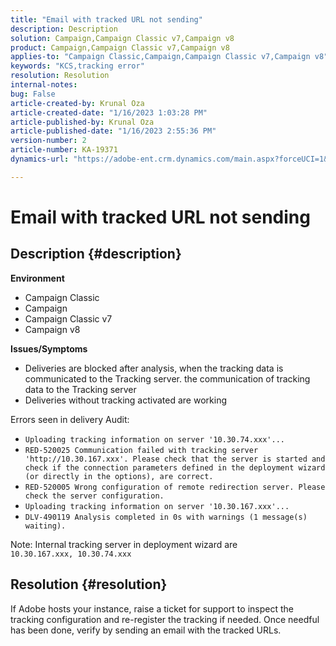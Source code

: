 ```yaml
---
title: "Email with tracked URL not sending"
description: Description
solution: Campaign,Campaign Classic v7,Campaign v8
product: Campaign,Campaign Classic v7,Campaign v8
applies-to: "Campaign Classic,Campaign,Campaign Classic v7,Campaign v8"
keywords: "KCS,tracking error"
resolution: Resolution
internal-notes: 
bug: False
article-created-by: Krunal Oza
article-created-date: "1/16/2023 1:03:28 PM"
article-published-by: Krunal Oza
article-published-date: "1/16/2023 2:55:36 PM"
version-number: 2
article-number: KA-19371
dynamics-url: "https://adobe-ent.crm.dynamics.com/main.aspx?forceUCI=1&pagetype=entityrecord&etn=knowledgearticle&id=9f67df27-9e95-ed11-aad1-6045bd006793"

---
```

# Email with tracked URL not sending

## Description {#description}

<b>Environment</b>
- Campaign Classic
- Campaign
- Campaign Classic v7
- Campaign v8



<b>Issues/Symptoms</b>
- Deliveries are blocked after analysis, when the tracking data is communicated to the Tracking server. the communication of tracking data to the Tracking server
- Deliveries without tracking activated are working


Errors seen in delivery Audit:

- `Uploading tracking information on server '10.30.74.xxx'...`
- `RED-520025 Communication failed with tracking server 'http://10.30.167.xxx'. Please check that the server is started and check if the connection parameters defined in the deployment wizard (or directly in the options), are correct.`
- `RED-520005 Wrong configuration of remote redirection server. Please check the server configuration.`
- `Uploading tracking information on server '10.30.167.xxx'...`
- `DLV-490119 Analysis completed in 0s with warnings (1 message(s) waiting).`




Note: Internal tracking server in deployment wizard are `10.30.167.xxx, 10.30.74.xxx`


## Resolution {#resolution}


If Adobe hosts your instance, raise a ticket for support to inspect the tracking configuration and re-register the tracking if needed. Once needful has been done, verify by sending an email with the tracked URLs.




